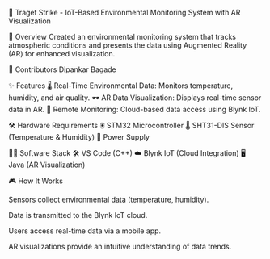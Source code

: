 🎯 Traget Strike - IoT-Based Environmental Monitoring System with AR Visualization

🚀 Overview
Created an environmental monitoring system that tracks atmospheric conditions and presents the data using Augmented Reality (AR) for enhanced visualization.

🤝 Contributors
Dipankar Bagade

✨ Features
🌡️ Real-Time Environmental Data: Monitors temperature, humidity, and air quality.
🕶️ AR Data Visualization: Displays real-time sensor data in AR.
📡 Remote Monitoring: Cloud-based data access using Blynk IoT.

🛠️ Hardware Requirements
🖲️ STM32 Microcontroller
🌡️ SHT31-DIS Sensor (Temperature & Humidity)
🔋 Power Supply

🧑‍💻 Software Stack
🛠️ VS Code (C++)
☁️ Blynk IoT (Cloud Integration)
🖥️ Java (AR Visualization)

🎮 How It Works

Sensors collect environmental data (temperature, humidity).

Data is transmitted to the Blynk IoT cloud.

Users access real-time data via a mobile app.

AR visualizations provide an intuitive understanding of data trends.

